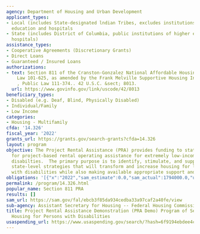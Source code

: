 ```yaml
---
agency: Department of Housing and Urban Development
applicant_types:
- Local (includes State-designated lndian Tribes, excludes institutions of higher
  education and hospitals
- State (includes District of Columbia, public institutions of higher education and
  hospitals)
assistance_types:
- Cooperative Agreements (Discretionary Grants)
- Direct Loans
- Guaranteed / Insured Loans
authorizations:
- text: Section 811 of the Cranston-Gonzalez National Affordable Housing Act, Public
    Law 101-625, as amended by the Frank Melville Supportive Housing Investment Act
    , Public Law 111-374.. 42 U.S.C. &sect; 8013.
  url: https://www.govinfo.gov/link/uscode/42/8013
beneficiary_types:
- Disabled (e.g. Deaf, Blind, Physically Disabled)
- Individual/Family
- Low Income
categories:
- Housing - Multifamily
cfda: '14.326'
fiscal_year: '2022'
grants_url: https://grants.gov/search-grants?cfda=14.326
layout: program
objective: The Project Rental Assistance (PRA) provides funding to state housing agencies
  for project-based rental operating assistance for extremely low-income persons with
  disabilties.  The primary purpose is to identify, stimulate, and support innovate
  state-level strategies that will transform and increase housing for low-income persons
  with disabilities while also making available appropriate support and services.
obligations: '[{"x":"2022","sam_estimate":0.0,"sam_actual":1794000.0,"usa_spending_actual":861846.7},{"x":"2023","sam_estimate":105999999.0,"sam_actual":0.0,"usa_spending_actual":3547685.34},{"x":"2024","sam_estimate":148000000.0,"sam_actual":0.0,"usa_spending_actual":22658139.99}]'
permalink: /program/14.326.html
popular_name: Section 811 PRA
results: []
sam_url: https://sam.gov/fal/ebcb3f85da934cedba33a97caf2a40fe/view
sub-agency: Assistant Secretary for Housing -- Federal Housing Commissioner
title: Project Rental Assistance Demonstration (PRA Demo) Program of Section 811 Supportive
  Housing for Persons with Disabilities
usaspending_url: https://www.usaspending.gov/search/?hash=6f9194ebdee4c6f89f5026f6a097f607
---
```

